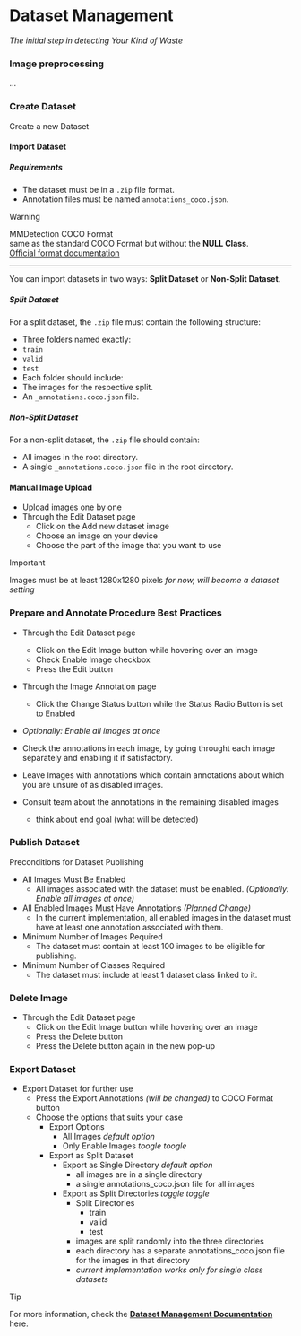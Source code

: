 # Dataset Management  

_The initial step in detecting Your Kind of Waste_  

### Image preprocessing  

...  

### Create Dataset  

Create a new Dataset  

#### Import Dataset  

##### Requirements  

- The dataset must be in a `.zip` file format.  
- Annotation files must be named `annotations_coco.json`.  

> [!WARNING]  
> MMDetection COCO Format  
> same as the standard COCO Format but without the **NULL Class**.  
> [Official format documentation](https://mmdetection.readthedocs.io/en/latest/user_guides/dataset_prepare.html)  

---

You can import datasets in two ways: **Split Dataset** or **Non-Split Dataset**.  

##### Split Dataset  

For a split dataset, the `.zip` file must contain the following structure:  

- Three folders named exactly:  
- `train`  
- `valid`  
- `test`  
- Each folder should include:  
- The images for the respective split.  
- An `_annotations.coco.json` file.  

##### Non-Split Dataset  

For a non-split dataset, the `.zip` file should contain:  

- All images in the root directory.  
- A single `_annotations.coco.json` file in the root directory.  

#### Manual Image Upload  

- Upload images one by one  
- Through the Edit Dataset page  
  - Click on the Add new dataset image  
  - Choose an image on your device  
  - Choose the part of the image that you want to use  

>[!IMPORTANT]  
> Images must be at least 1280x1280 pixels _for now, will become a dataset setting_  

### Prepare and Annotate Procedure Best Practices  

- Through the Edit Dataset page  
  - Click on the Edit Image button while hovering over an image  
  - Check Enable Image checkbox  
  - Press the Edit button  
- Through the Image Annotation page  
  - Click the Change Status button while the Status Radio Button is set to Enabled  
- _Optionally: Enable all images at once_  

- Check the annotations in each image, by going throught each image separately and enabling it if satisfactory.  
- Leave Images with annotations which contain annotations about which you are unsure of as disabled images.  
- Consult team about the annotations in the remaining disabled images  
  - think about end goal (what will be detected)  

### Publish Dataset  

Preconditions for Dataset Publishing  

- All Images Must Be Enabled  
  - All images associated with the dataset must be enabled. _(Optionally: Enable all images at once)_  
- All Enabled Images Must Have Annotations _(Planned Change)_  
  - In the current implementation, all enabled images in the dataset must have at least one annotation associated with them.  
- Minimum Number of Images Required  
  - The dataset must contain at least 100 images to be eligible for publishing.  
- Minimum Number of Classes Required  
  - The dataset must include at least 1 dataset class linked to it.  

### Delete Image  

- Through the Edit Dataset page  
  - Click on the Edit Image button while hovering over an image  
  - Press the Delete button  
  - Press the Delete button again in the new pop-up  

### Export Dataset  

- Export Dataset for further use  
  - Press the Export Annotations _(will be changed)_ to COCO Format button  
  - Choose the options that suits your case  
    - Export Options  
      - All Images _default option_  
      - Only Enable Images _toogle toogle_  
    - Export as Split Dataset  
      - Export as Single Directory _default option_  
        - all images are in a single directory  
        - a single annotations_coco.json file for all images  
      - Export as Split Directories _toggle toggle_  
        - Split Directories  
          - train  
          - valid  
          - test  
        - images are split randomly into the three directories  
        - each directory has a separate annotations_coco.json file for the images in that directory  
        - _current implementation works only for single class datasets_  

> [!TIP]
>
>For more information, check the [**Dataset Management Documentation**](../../documentation/dataset-management/overview.md) here.
